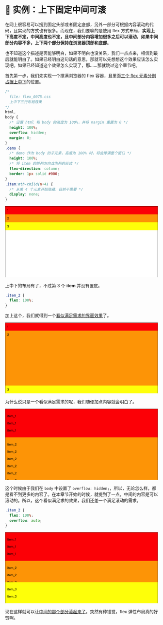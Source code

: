 # 📕 实例：上下固定中间可滚

在网上很容易可以搜到固定头部或者固定底部，另外一部分可根据内容滚动的代码，且实现的方式也有很多。而现在，我们要聊的是使用 flex 方式布局，**实现上下高度不定，中间高度也不定，且中间部分内容增加很多之后可以滚动，如果中间部分内容不多，上下两个部分保持在浏览器顶部和底部**。

也不知道这个描述是否能够明白，如果不明白也没关系，我们一点点来，相信到最后就能明白了。如果已经明白这句话的意思，那就可以先想想这个效果应该怎么实现吧。如果已经知道这个效果怎么实现了，那……那就跳过这个章节吧。

首先第一步，我们先实现一个撑满浏览器的 flex 容器，且里面[三个 flex 元素分别占据上中下](../../demo.html?id=75)的位置。

```css
/*
  file: flex_0075.css
  上中下三行布局效果
*/
html,
body {
  /* 设置 html 和 body 的高度为 100%，并将 margin 重置为 0 */
  height: 100%;
  overflow: hidden;
  margin: 0;
}
.demo {
  /* demo 作为 body 的子元素，高度为 100% 时，将会撑满整个窗口 */
  height: 100%;
  /* 将 item 的排列方向改为列的形式 */
  flex-direction: column;
  border: 1px solid #000;
}
.item:nth-child(n+4) {
  /* 从第 4 个元素开始隐藏，目前不需要 */
  display: none;
}
```

<img src="/image/03-05-01.png" style="zoom:50%;" />

上中下的布局有了，不过第 3 个 **item** 并没有置底。

```css
.item_2 {
  flex: 100%;
}
```

加上这个，我们就得到一个[看似满足需求的界面效果](../../demo.html?id=76)了。

<img src="/image/03-05-02.png" style="zoom:50%;" />

为什么说只是一个看似满足需求的呢，我们随便加点内容就会明白了。

<img src="/image/03-05-03.png" style="zoom:50%;" />

这个时候由于我们在 `body` 中设置了 `overflow: hidden;`，所以，无论怎么样，都是看不到更多的内容了。在本章节开始的时候，就提到了一点，中间的内容是可以滚动的。所以，这个看似满足求的效果，我们还差一个满足滚动的需求。

```css
.item_2 {
  flex: 100%;
  overflow: auto;
}
```

<img src="/image/03-05-04.png" style="zoom:50%;" />

现在这样就可以让[中间的那个部分滚起来了](../../demo.html?id=77)。突然有种错觉，flex 弹性布局真的好赞啊。
